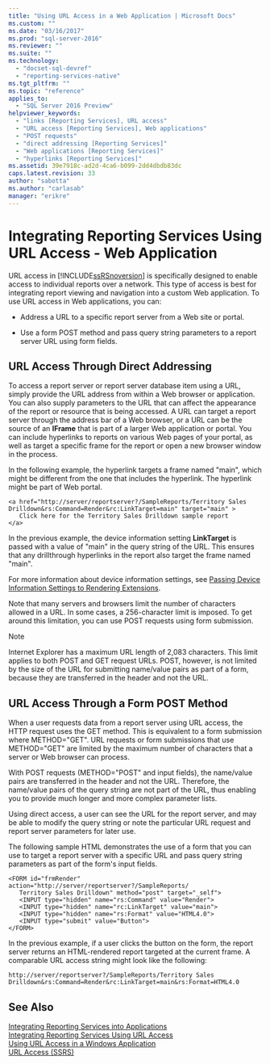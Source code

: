 ```yaml
---
title: "Using URL Access in a Web Application | Microsoft Docs"
ms.custom: ""
ms.date: "03/16/2017"
ms.prod: "sql-server-2016"
ms.reviewer: ""
ms.suite: ""
ms.technology: 
  - "docset-sql-devref"
  - "reporting-services-native"
ms.tgt_pltfrm: ""
ms.topic: "reference"
applies_to: 
  - "SQL Server 2016 Preview"
helpviewer_keywords: 
  - "links [Reporting Services], URL access"
  - "URL access [Reporting Services], Web applications"
  - "POST requests"
  - "direct addressing [Reporting Services]"
  - "Web applications [Reporting Services]"
  - "hyperlinks [Reporting Services]"
ms.assetid: 39e7918c-ad2d-4ca6-b099-2dd4dbdb83dc
caps.latest.revision: 33
author: "sabotta"
ms.author: "carlasab"
manager: "erikre"
---
```

# Integrating Reporting Services Using URL Access - Web Application
  URL access in [!INCLUDE[ssRSnoversion](../../includes/ssrsnoversion-md.md)] is specifically designed to enable access to individual reports over a network. This type of access is best for integrating report viewing and navigation into a custom Web application. To use URL access in Web applications, you can:  
  
-   Address a URL to a specific report server from a Web site or portal.  
  
-   Use a form POST method and pass query string parameters to a report server URL using form fields.  
  
## URL Access Through Direct Addressing  
 To access a report server or report server database item using a URL, simply provide the URL address from within a Web browser or application. You can also supply parameters to the URL that can affect the appearance of the report or resource that is being accessed. A URL can target a report server through the address bar of a Web browser, or a URL can be the source of an **IFrame** that is part of a larger Web application or portal. You can include hyperlinks to reports on various Web pages of your portal, as well as target a specific frame for the report or open a new browser window in the process.  
  
 In the following example, the hyperlink targets a frame named "main", which might be different from the one that includes the hyperlink. The hyperlink might be part of Web portal.  
  
```  
<a href="http://server/reportserver?/SampleReports/Territory Sales   
Drilldown&rs:Command=Render&rc:LinkTarget=main" target="main" >  
   Click here for the Territory Sales Drilldown sample report  
</a>  
```  
  
 In the previous example, the device information setting **LinkTarget** is passed with a value of "main" in the query string of the URL. This ensures that any drillthrough hyperlinks in the report also target the frame named "main".  
  
 For more information about device information settings, see [Passing Device Information Settings to Rendering Extensions](../../reporting-services/report-server-web-service/net-framework/passing-device-information-settings-to-rendering-extensions.md).  
  
 Note that many servers and browsers limit the number of characters allowed in a URL. In some cases, a 256-character limit is imposed. To get around this limitation, you can use POST requests using form submission.  
  
> [!NOTE]  
>  Internet Explorer has a maximum URL length of 2,083 characters. This limit applies to both POST and GET request URLs. POST, however, is not limited by the size of the URL for submitting name/value pairs as part of a form, because they are transferred in the header and not the URL.  
  
## URL Access Through a Form POST Method  
 When a user requests data from a report server using URL access, the HTTP request uses the GET method. This is equivalent to a form submission where METHOD="GET". URL requests or form submissions that use METHOD="GET" are limited by the maximum number of characters that a server or Web browser can process.  
  
 With POST requests (METHOD="POST" and input fields), the name/value pairs are transferred in the header and not the URL. Therefore, the name/value pairs of the query string are not part of the URL, thus enabling you to provide much longer and more complex parameter lists.  
  
 Using direct access, a user can see the URL for the report server, and may be able to modify the  query string or note the particular URL request and report server parameters for later use.  
  
 The following sample HTML demonstrates the use of a form that you can use to target a report server with a specific URL and pass query string parameters as part of the form's input fields.  
  
```  
<FORM id="frmRender" action="http://server/reportserver?/SampleReports/  
   Territory Sales Drilldown" method="post" target="_self">  
   <INPUT type="hidden" name="rs:Command" value="Render">   
   <INPUT type="hidden" name="rc:LinkTarget" value="main">  
   <INPUT type="hidden" name="rs:Format" value="HTML4.0">  
   <INPUT type="submit" value="Button">  
</FORM>  
```  
  
 In the previous example, if a user clicks the button on the form, the report server returns an HTML-rendered report targeted at the current frame. A comparable URL access string might look like the following:  
  
```  
http://server/reportserver?/SampleReports/Territory Sales   
Drilldown&rs:Command=Render&rc:LinkTarget=main&rs:Format=HTML4.0  
```  
  
## See Also  
 [Integrating Reporting Services into Applications](../../reporting-services/application-integration/integrating-reporting-services-into-applications.md)   
 [Integrating Reporting Services Using URL Access](../../reporting-services/application-integration/integrating-reporting-services-using-url-access.md)   
 [Using URL Access in a Windows Application](../../reporting-services/application-integration/integrating-reporting-services-using-url-access-windows-application.md)   
 [URL Access &#40;SSRS&#41;](../../reporting-services/url-access-ssrs.md)  
  
  